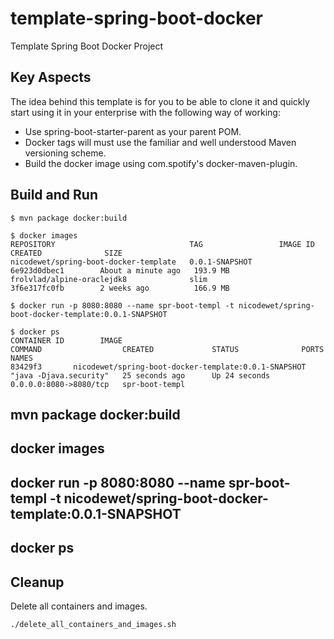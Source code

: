 # template-spring-boot-docker
Template Spring Boot Docker Project

## Key Aspects 

The idea behind this template is for you to be able to clone it and quickly start using it in your enterprise with the following way of working:

* Use spring-boot-starter-parent as your parent POM.
* Docker tags will must use the familiar and well understood Maven versioning scheme. 
* Build the docker image using com.spotify's docker-maven-plugin.

## Build and Run

    $ mvn package docker:build
    
    $ docker images
    REPOSITORY                              TAG                 IMAGE ID            CREATED              SIZE
    nicodewet/spring-boot-docker-template   0.0.1-SNAPSHOT      6e923d0dbec1        About a minute ago   193.9 MB
    frolvlad/alpine-oraclejdk8              slim                3f6e317fc0fb        2 weeks ago          166.9 MB

    $ docker run -p 8080:8080 --name spr-boot-templ -t nicodewet/spring-boot-docker-template:0.0.1-SNAPSHOT

    $ docker ps
    CONTAINER ID        IMAGE                                                  COMMAND                  CREATED             STATUS              PORTS                    NAMES
    83429f3       nicodewet/spring-boot-docker-template:0.0.1-SNAPSHOT   "java -Djava.security"   25 seconds ago      Up 24 seconds       0.0.0.0:8080->8080/tcp   spr-boot-templ

## mvn package docker:build

## docker images

## docker run -p 8080:8080 --name spr-boot-templ -t nicodewet/spring-boot-docker-template:0.0.1-SNAPSHOT

## docker ps

## Cleanup

Delete all containers and images.

	./delete_all_containers_and_images.sh